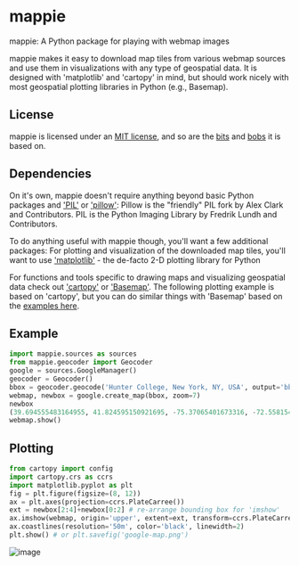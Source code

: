 mappie
======

mappie: A Python package for playing with webmap images

mappie makes it easy to download map tiles from various webmap sources and use 
them in visualizations with any type of geospatial data. It is designed with 
'matplotlib' and 'cartopy' in mind, but should work nicely with most geospatial 
plotting libraries in Python (e.g., Basemap).

License
----------
mappie is licensed under an 
[MIT license](https://github.com/cfarmer/mappie/blob/master/LICENSE), 
and so are the [bits](https://github.com/geopy/geopy) and 
[bobs](https://github.com/cbick/osmviz) it is based on.

Dependencies
----------
On it's own, mappie doesn't require anything beyond basic Python packages and 
['PIL'](http://www.pythonware.com/products/pil/) or ['pillow'](http://python-imaging.github.io/Pillow/):
    Pillow is the "friendly" PIL fork by Alex Clark and Contributors.
    PIL is the Python Imaging Library by Fredrik Lundh and Contributors.

To do anything useful with mappie though, you'll want a few additional packages:
For plotting and visualization of the downloaded map tiles, you'll want 
to use ['matplotlib'](http://matplotlib.org/) - the de-facto 2-D plotting library for Python 
    
For functions and tools specific to drawing maps and visualizing geospatial
data check out ['cartopy'](http://scitools.org.uk/cartopy/) or ['Basemap'](http://matplotlib.org/basemap/).
The following plotting example is based on 'cartopy', but you can do 
similar things with 'Basemap' based on the [examples here](http://matplotlib.org/basemap/users/examples.html).

Example
----------

```python
import mappie.sources as sources
from mappie.geocoder import Geocoder
google = sources.GoogleManager()
geocoder = Geocoder()
bbox = geocoder.geocode('Hunter College, New York, NY, USA', output='bbox')
webmap, newbox = google.create_map(bbox, zoom=7)
newbox
(39.694555483164955, 41.824595150921695, -75.37065401673316, -72.55815401673317)
webmap.show()
```

Plotting
----------
```python
from cartopy import config
import cartopy.crs as ccrs
import matplotlib.pyplot as plt
fig = plt.figure(figsize=(8, 12))
ax = plt.axes(projection=ccrs.PlateCarree())
ext = newbox[2:4]+newbox[0:2] # re-arrange bounding box for 'imshow'
ax.imshow(webmap, origin='upper', extent=ext, transform=ccrs.PlateCarree())
ax.coastlines(resolution='50m', color='black', linewidth=2)
plt.show() # or plt.savefig('google-map.png')
```
![image](https://raw.github.com/cfarmer/mappie/master/google-map.png "GoogleMap Tile")
